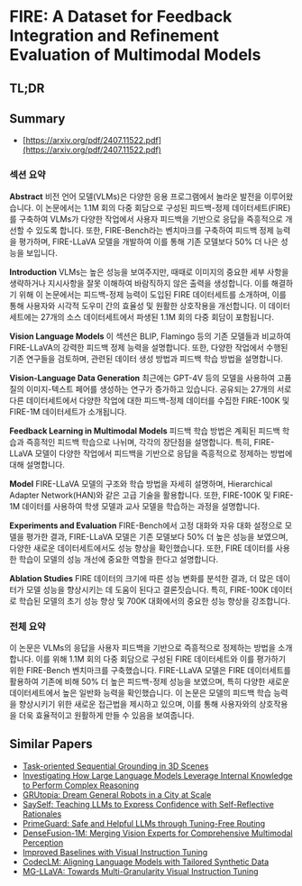 # FIRE: A Dataset for Feedback Integration and Refinement Evaluation of Multimodal Models
## TL;DR
## Summary
- [https://arxiv.org/pdf/2407.11522.pdf](https://arxiv.org/pdf/2407.11522.pdf)

### 섹션 요약

**Abstract**
비전 언어 모델(VLMs)은 다양한 응용 프로그램에서 놀라운 발전을 이루어왔습니다. 이 논문에서는 1.1M 회의 다중 회담으로 구성된 피드백-정제 데이터세트(FIRE)를 구축하여 VLMs가 다양한 작업에서 사용자 피드백을 기반으로 응답을 즉흥적으로 개선할 수 있도록 합니다. 또한, FIRE-Bench라는 벤치마크를 구축하여 피드백 정제 능력을 평가하며, FIRE-LLaVA 모델을 개발하여 이를 통해 기존 모델보다 50% 더 나은 성능을 보입니다.

**Introduction**
VLMs는 높은 성능을 보여주지만, 때때로 이미지의 중요한 세부 사항을 생략하거나 지시사항을 잘못 이해하여 바람직하지 않은 출력을 생성합니다. 이를 해결하기 위해 이 논문에서는 피드백-정제 능력이 도입된 FIRE 데이터세트를 소개하며, 이를 통해 사용자와 시각적 도우미 간의 효율성 및 원활한 상호작용을 개선합니다. 이 데이터세트에는 27개의 소스 데이터세트에서 파생된 1.1M 회의 다중 회담이 포함됩니다.

**Vision Language Models**
이 섹션은 BLIP, Flamingo 등의 기존 모델들과 비교하여 FIRE-LLaVA의 강력한 피드백 정제 능력을 설명합니다. 또한, 다양한 작업에서 수행된 기존 연구들을 검토하며, 관련된 데이터 생성 방법과 피드백 학습 방법을 설명합니다.

**Vision-Language Data Generation**
최근에는 GPT-4V 등의 모델을 사용하여 고품질의 이미지-텍스트 페어를 생성하는 연구가 증가하고 있습니다. 공유되는 27개의 서로 다른 데이터세트에서 다양한 작업에 대한 피드백-정제 데이터를 수집한 FIRE-100K 및 FIRE-1M 데이터세트가 소개됩니다.

**Feedback Learning in Multimodal Models**
피드백 학습 방법은 계획된 피드백 학습과 즉흥적인 피드백 학습으로 나뉘며, 각각의 장단점을 설명합니다. 특히, FIRE-LLaVA 모델이 다양한 작업에서 피드백을 기반으로 응답을 즉흥적으로 정제하는 방법에 대해 설명합니다.

**Model**
FIRE-LLaVA 모델의 구조와 학습 방법을 자세히 설명하며, Hierarchical Adapter Network(HAN)와 같은 고급 기술을 활용합니다. 또한, FIRE-100K 및 FIRE-1M 데이터를 사용하여 학생 모델과 교사 모델을 학습하는 과정을 설명합니다.

**Experiments and Evaluation**
FIRE-Bench에서 고정 대화와 자유 대화 설정으로 모델을 평가한 결과, FIRE-LLaVA 모델은 기존 모델보다 50% 더 높은 성능을 보였으며, 다양한 새로운 데이터세트에서도 성능 향상을 확인했습니다. 또한, FIRE 데이터를 사용한 학습이 모델의 성능 개선에 중요한 역할을 한다고 설명합니다.

**Ablation Studies**
FIRE 데이터의 크기에 따른 성능 변화를 분석한 결과, 더 많은 데이터가 모델 성능을 향상시키는 데 도움이 된다고 결론짓습니다. 특히, FIRE-100K 데이터로 학습된 모델의 초기 성능 향상 및 700K 대화에서의 중요한 성능 향상을 강조합니다.

### 전체 요약

이 논문은 VLMs의 응답을 사용자 피드백을 기반으로 즉흥적으로 정제하는 방법을 소개합니다. 이를 위해 1.1M 회의 다중 회담으로 구성된 FIRE 데이터세트와 이를 평가하기 위한 FIRE-Bench 벤치마크를 구축했습니다. FIRE-LLaVA 모델은 FIRE 데이터세트를 활용하여 기존에 비해 50% 더 높은 피드백-정제 성능을 보였으며, 특히 다양한 새로운 데이터세트에서 높은 일반화 능력을 확인했습니다. 이 논문은 모델의 피드백 학습 능력을 향상시키기 위한 새로운 접근법을 제시하고 있으며, 이를 통해 사용자와의 상호작용을 더욱 효율적이고 원활하게 만들 수 있음을 보여줍니다.

## Similar Papers
- [Task-oriented Sequential Grounding in 3D Scenes](2408.04034.md)
- [Investigating How Large Language Models Leverage Internal Knowledge to Perform Complex Reasoning](2406.19502.md)
- [GRUtopia: Dream General Robots in a City at Scale](2407.10943.md)
- [SaySelf: Teaching LLMs to Express Confidence with Self-Reflective Rationales](2405.20974.md)
- [PrimeGuard: Safe and Helpful LLMs through Tuning-Free Routing](2407.16318.md)
- [DenseFusion-1M: Merging Vision Experts for Comprehensive Multimodal Perception](2407.08303.md)
- [Improved Baselines with Visual Instruction Tuning](2310.03744.md)
- [CodecLM: Aligning Language Models with Tailored Synthetic Data](2404.05875.md)
- [MG-LLaVA: Towards Multi-Granularity Visual Instruction Tuning](2406.17770.md)
